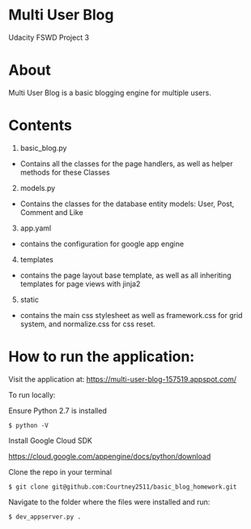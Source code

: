 # Multi User Blog

Udacity FSWD Project 3

# About

Multi User Blog is a basic blogging engine for multiple users.

# Contents

1. basic_blog.py
  * Contains all the classes for the page handlers, as well as helper methods for these Classes

2. models.py
  * Contains the classes for the database entity models: User, Post, Comment and Like

3. app.yaml
  * contains the configuration for google app engine

4. templates
  * contains the page layout base template, as well as all inheriting templates for page views with jinja2

5. static
  * contains the main css stylesheet as well as framework.css for grid system, and normalize.css for css reset.

# How to run the application:

Visit the application at: https://multi-user-blog-157519.appspot.com/

To run locally:

Ensure Python 2.7 is installed

```
$ python -V
```

Install Google Cloud SDK

https://cloud.google.com/appengine/docs/python/download

Clone the repo in your terminal
```
$ git clone git@github.com:Courtney2511/basic_blog_homework.git
```

Navigate to the folder where the files were installed and run:
```
$ dev_appserver.py .
```

